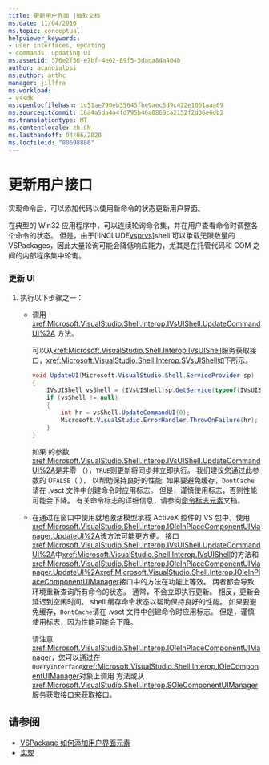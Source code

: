 ```yaml
---
title: 更新用户界面 |微软文档
ms.date: 11/04/2016
ms.topic: conceptual
helpviewer_keywords:
- user interfaces, updating
- commands, updating UI
ms.assetid: 376e2f56-e7bf-4e62-89f5-3dada84a404b
author: acangialosi
ms.author: anthc
manager: jillfra
ms.workload:
- vssdk
ms.openlocfilehash: 1c51ae790eb35645fbe9aec5d9c422e1051aaa69
ms.sourcegitcommit: 16a4a5da4a4fd795b46a0869ca2152f2d36e6db2
ms.translationtype: MT
ms.contentlocale: zh-CN
ms.lasthandoff: 04/06/2020
ms.locfileid: "80698886"
---
```

# <a name="updating-the-user-interface"></a>更新用户接口
实现命令后，可以添加代码以使用新命令的状态更新用户界面。

 在典型的 Win32 应用程序中，可以连续轮询命令集，并在用户查看命令时调整各个命令的状态。 但是，由于[!INCLUDE[vsprvs](../code-quality/includes/vsprvs_md.md)]shell 可以承载无限数量的 VSPackages，因此大量轮询可能会降低响应能力，尤其是在托管代码和 COM 之间的内部程序集中轮询。

### <a name="to-update-the-ui"></a>更新 UI

1. 执行以下步骤之一：

    - 调用 <xref:Microsoft.VisualStudio.Shell.Interop.IVsUIShell.UpdateCommandUI%2A> 方法。

         可以从<xref:Microsoft.VisualStudio.Shell.Interop.IVsUIShell>服务获取接口，<xref:Microsoft.VisualStudio.Shell.Interop.SVsUIShell>如下所示。

        ```csharp
        void UpdateUI(Microsoft.VisualStudio.Shell.ServiceProvider sp)
        {
            IVsUIShell vsShell = (IVsUIShell)sp.GetService(typeof(IVsUIShell));
            if (vsShell != null)
            {
                int hr = vsShell.UpdateCommandUI(0);
                Microsoft.VisualStudio.ErrorHandler.ThrowOnFailure(hr);
            }
        }

        ```

         如果 的参数<xref:Microsoft.VisualStudio.Shell.Interop.IVsUIShell.UpdateCommandUI%2A>是非零 （），`TRUE`则更新将同步并立即执行。 我们建议您通过此参数的 0`FALSE`（ ）， 以帮助保持良好的性能. 如果要避免缓存，`DontCache`请在 .vsct 文件中创建命令时应用标志。 但是，谨慎使用标志，否则性能可能会下降。 有关命令标志的详细信息，请参阅[命令标志元素](../extensibility/command-flag-element.md)文档。

    - 在通过在窗口中使用就地激活模型承载 ActiveX 控件的 VS 包中，使用<xref:Microsoft.VisualStudio.Shell.Interop.IOleInPlaceComponentUIManager.UpdateUI%2A>该方法可能更方便。 接口<xref:Microsoft.VisualStudio.Shell.Interop.IVsUIShell.UpdateCommandUI%2A>中<xref:Microsoft.VisualStudio.Shell.Interop.IVsUIShell>的方法和<xref:Microsoft.VisualStudio.Shell.Interop.IOleInPlaceComponentUIManager.UpdateUI%2A><xref:Microsoft.VisualStudio.Shell.Interop.IOleInPlaceComponentUIManager>接口中的方法在功能上等效。 两者都会导致环境重新查询所有命令的状态。 通常，不会立即执行更新。 相反，更新会延迟到空闲时间。 shell 缓存命令状态以帮助保持良好的性能。 如果要避免缓存，`DontCache`请在 .vsct 文件中创建命令时应用标志。 但是，谨慎使用标志，因为性能可能会下降。

         请注意<xref:Microsoft.VisualStudio.Shell.Interop.IOleInPlaceComponentUIManager>，您可以通过在`QueryInterface`<xref:Microsoft.VisualStudio.Shell.Interop.IOleComponentUIManager>对象上调用 方法或从<xref:Microsoft.VisualStudio.Shell.Interop.SOleComponentUIManager>服务获取接口来获取接口。

## <a name="see-also"></a>请参阅
- [VSPackage 如何添加用户界面元素](../extensibility/internals/how-vspackages-add-user-interface-elements.md)
- [实现](../extensibility/internals/command-implementation.md)
